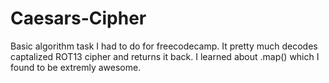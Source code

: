 # Caesars-Cipher
Basic algorithm task I had to do for freecodecamp. It pretty much decodes captalized ROT13 cipher and returns it back. I learned about .map() which I found to be extremly awesome. 
